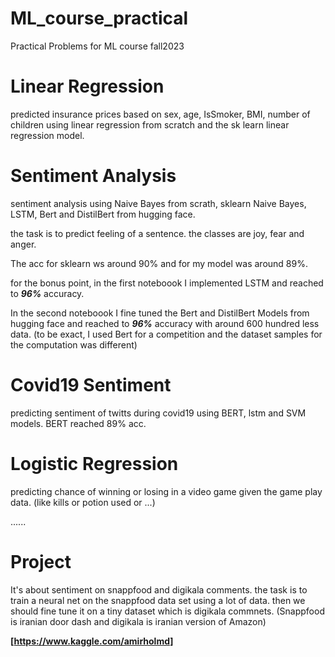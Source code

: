 # ML_course_practical
Practical Problems for ML course fall2023

# Linear Regression
predicted insurance prices based on sex, age, IsSmoker, BMI, number of children
using linear regression from scratch and the sk learn linear regression model.

# Sentiment Analysis
sentiment analysis using Naive Bayes from scrath, sklearn Naive Bayes, LSTM, Bert and DistilBert from hugging face.

the task is to predict feeling of a sentence. the classes are joy, fear and anger.

The acc for sklearn ws around 90% and for my model was around 89%.

for the bonus point, in the first noteboook I implemented LSTM and reached to ***96%*** accuracy.

In the second noteboook I fine tuned the Bert and DistilBert Models from hugging face and reached to ***96%*** accuracy with around 600 hundred less data. (to be exact, I used Bert for a competition and the dataset samples for the computation was different)


# Covid19 Sentiment 
predicting sentiment of twitts during covid19 using BERT, lstm and SVM models.
BERT reached 89% acc.

# Logistic Regression
predicting chance of winning or losing in a video game given the game play data. (like kills or potion used or ...)

......
# Project
It's about sentiment on snappfood and digikala comments. the task is to train a neural net on the snappfood data set using a lot of data. then we should fine tune it on a tiny dataset which is digikala commnets. (Snappfood is iranian door dash and digikala is iranian version of Amazon)


**[https://www.kaggle.com/amirholmd]**
